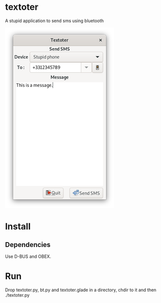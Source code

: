 textoter
========
A stupid application to send sms using bluetooth

![Screenshot](screenshot.png "Screenshot")

Install
=======

Dependencies
------------
Use D-BUS and OBEX.

Run
===
Drop textoter.py, bt.py and textoter.glade in a directory, chdir to it and then ./textoter.py

